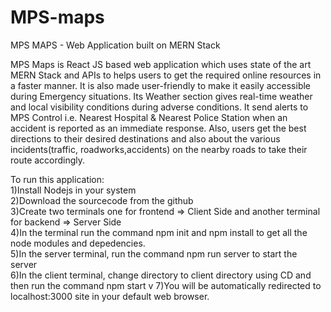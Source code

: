 # MPS-maps
MPS MAPS - Web Application built on MERN Stack

MPS Maps is React JS based web application which uses state of the art MERN Stack and APIs to helps users to get the required online resources in a faster manner.
It is also made user-friendly to make it easily accessible during Emergency situations.
Its Weather section gives real-time weather and local visibility conditions during adverse conditions.
It send alerts to MPS Control i.e. Nearest Hospital & Nearest Police Station when an accident is reported as an immediate response.
Also, users get the best directions to their desired destinations and also about the various incidents(traffic, roadworks,accidents) on the nearby roads to take their route accordingly.

To run this application: <br/>
1)Install Nodejs in your system <br/>
2)Download the sourcecode from the github <br/>
3)Create two terminals one for frontend => Client Side and another terminal for backend => Server Side <br/>
4)In the terminal run the command npm init and npm install to get all the node modules and depedencies. <br/>
5)In the server terminal, run the command npm run server to start the server <br/>
6)In the client terminal, change directory to client directory using CD and then run the command npm start v
7)You will be automatically redirected to localhost:3000 site in your default web browser. <br/>
